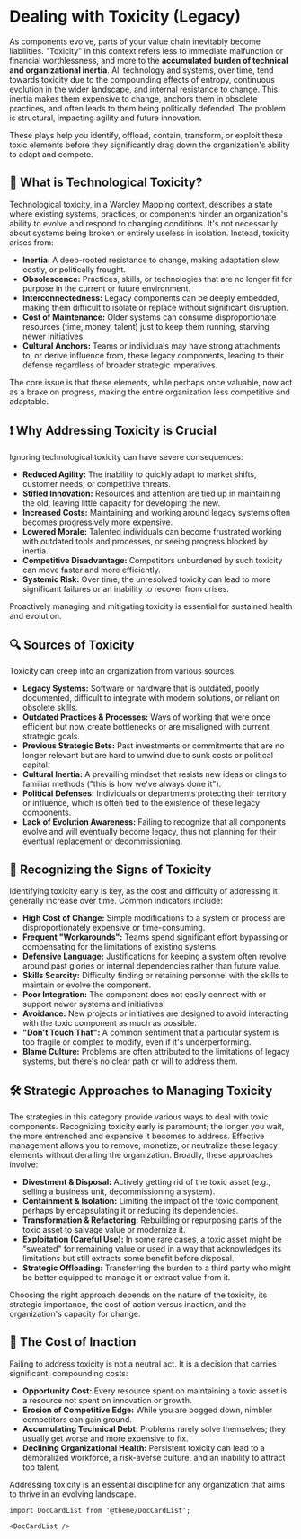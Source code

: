 # Dealing with Toxicity (Legacy)

As components evolve, parts of your value chain inevitably become liabilities. "Toxicity" in this context refers less to immediate malfunction or financial worthlessness, and more to the **accumulated burden of technical and organizational inertia**. All technology and systems, over time, tend towards toxicity due to the compounding effects of entropy, continuous evolution in the wider landscape, and internal resistance to change. This inertia makes them expensive to change, anchors them in obsolete practices, and often leads to them being politically defended. The problem is structural, impacting agility and future innovation.

These plays help you identify, offload, contain, transform, or exploit these toxic elements before they significantly drag down the organization's ability to adapt and compete.

## 🤔 **What is Technological Toxicity?**

Technological toxicity, in a Wardley Mapping context, describes a state where existing systems, practices, or components hinder an organization's ability to evolve and respond to changing conditions. It's not necessarily about systems being broken or entirely useless in isolation. Instead, toxicity arises from:

-   **Inertia:** A deep-rooted resistance to change, making adaptation slow, costly, or politically fraught.
-   **Obsolescence:** Practices, skills, or technologies that are no longer fit for purpose in the current or future environment.
-   **Interconnectedness:** Legacy components can be deeply embedded, making them difficult to isolate or replace without significant disruption.
-   **Cost of Maintenance:** Older systems can consume disproportionate resources (time, money, talent) just to keep them running, starving newer initiatives.
-   **Cultural Anchors:** Teams or individuals may have strong attachments to, or derive influence from, these legacy components, leading to their defense regardless of broader strategic imperatives.

The core issue is that these elements, while perhaps once valuable, now act as a brake on progress, making the entire organization less competitive and adaptable.

## ❗ **Why Addressing Toxicity is Crucial**

Ignoring technological toxicity can have severe consequences:

-   **Reduced Agility:** The inability to quickly adapt to market shifts, customer needs, or competitive threats.
-   **Stifled Innovation:** Resources and attention are tied up in maintaining the old, leaving little capacity for developing the new.
-   **Increased Costs:** Maintaining and working around legacy systems often becomes progressively more expensive.
-   **Lowered Morale:** Talented individuals can become frustrated working with outdated tools and processes, or seeing progress blocked by inertia.
-   **Competitive Disadvantage:** Competitors unburdened by such toxicity can move faster and more efficiently.
-   **Systemic Risk:** Over time, the unresolved toxicity can lead to more significant failures or an inability to recover from crises.

Proactively managing and mitigating toxicity is essential for sustained health and evolution.

## 🔍 **Sources of Toxicity**

Toxicity can creep into an organization from various sources:

-   **Legacy Systems:** Software or hardware that is outdated, poorly documented, difficult to integrate with modern solutions, or reliant on obsolete skills.
-   **Outdated Practices & Processes:** Ways of working that were once efficient but now create bottlenecks or are misaligned with current strategic goals.
-   **Previous Strategic Bets:** Past investments or commitments that are no longer relevant but are hard to unwind due to sunk costs or political capital.
-   **Cultural Inertia:** A prevailing mindset that resists new ideas or clings to familiar methods ("this is how we've always done it").
-   **Political Defenses:** Individuals or departments protecting their territory or influence, which is often tied to the existence of these legacy components.
-   **Lack of Evolution Awareness:** Failing to recognize that all components evolve and will eventually become legacy, thus not planning for their eventual replacement or decommissioning.

## 🚦 **Recognizing the Signs of Toxicity**

Identifying toxicity early is key, as the cost and difficulty of addressing it generally increase over time. Common indicators include:

-   **High Cost of Change:** Simple modifications to a system or process are disproportionately expensive or time-consuming.
-   **Frequent "Workarounds":** Teams spend significant effort bypassing or compensating for the limitations of existing systems.
-   **Defensive Language:** Justifications for keeping a system often revolve around past glories or internal dependencies rather than future value.
-   **Skills Scarcity:** Difficulty finding or retaining personnel with the skills to maintain or evolve the component.
-   **Poor Integration:** The component does not easily connect with or support newer systems and initiatives.
-   **Avoidance:** New projects or initiatives are designed to avoid interacting with the toxic component as much as possible.
-   **"Don't Touch That":** A common sentiment that a particular system is too fragile or complex to modify, even if it's underperforming.
-   **Blame Culture:** Problems are often attributed to the limitations of legacy systems, but there's no clear path or will to address them.

## 🛠️ **Strategic Approaches to Managing Toxicity**

The strategies in this category provide various ways to deal with toxic components. Recognizing toxicity early is paramount; the longer you wait, the more entrenched and expensive it becomes to address. Effective management allows you to remove, monetize, or neutralize these legacy elements without derailing the organization. Broadly, these approaches involve:

-   **Divestment & Disposal:** Actively getting rid of the toxic asset (e.g., selling a business unit, decommissioning a system).
-   **Containment & Isolation:** Limiting the impact of the toxic component, perhaps by encapsulating it or reducing its dependencies.
-   **Transformation & Refactoring:** Rebuilding or repurposing parts of the toxic asset to salvage value or modernize it.
-   **Exploitation (Careful Use):** In some rare cases, a toxic asset might be "sweated" for remaining value or used in a way that acknowledges its limitations but still extracts some benefit before disposal.
-   **Strategic Offloading:** Transferring the burden to a third party who might be better equipped to manage it or extract value from it.

Choosing the right approach depends on the nature of the toxicity, its strategic importance, the cost of action versus inaction, and the organization's capacity for change.

## 💸 **The Cost of Inaction**

Failing to address toxicity is not a neutral act. It is a decision that carries significant, compounding costs:

-   **Opportunity Cost:** Every resource spent on maintaining a toxic asset is a resource not spent on innovation or growth.
-   **Erosion of Competitive Edge:** While you are bogged down, nimbler competitors can gain ground.
-   **Accumulating Technical Debt:** Problems rarely solve themselves; they usually get worse and more expensive to fix.
-   **Declining Organizational Health:** Persistent toxicity can lead to a demoralized workforce, a risk-averse culture, and an inability to attract top talent.

Addressing toxicity is an essential discipline for any organization that aims to thrive in an evolving landscape.

```mdx-code-block
import DocCardList from '@theme/DocCardList';

<DocCardList />
```
